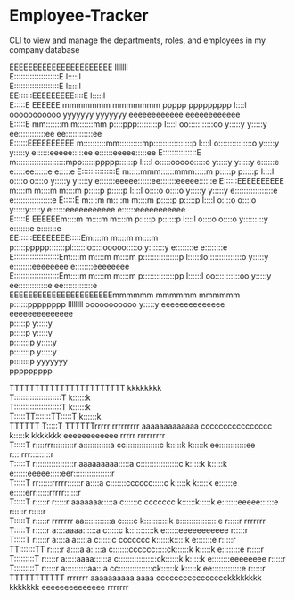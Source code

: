 # Employee-Tracker
CLI to view and manage the departments, roles, and employees in my company database
                                                                                                                                                              
                                                                                                                                                            
EEEEEEEEEEEEEEEEEEEEEE                                            lllllll                                                                                   
E::::::::::::::::::::E                                            l:::::l                                                                                   
E::::::::::::::::::::E                                            l:::::l                                                                                   
EE::::::EEEEEEEEE::::E                                            l:::::l                                                                                   
  E:::::E       EEEEEE   mmmmmmm    mmmmmmm   ppppp   ppppppppp    l::::l    ooooooooooo   yyyyyyy           yyyyyyy    eeeeeeeeeeee        eeeeeeeeeeee    
  E:::::E              mm:::::::m  m:::::::mm p::::ppp:::::::::p   l::::l  oo:::::::::::oo  y:::::y         y:::::y   ee::::::::::::ee    ee::::::::::::ee  
  E::::::EEEEEEEEEE   m::::::::::mm::::::::::mp:::::::::::::::::p  l::::l o:::::::::::::::o  y:::::y       y:::::y   e::::::eeeee:::::ee e::::::eeeee:::::ee
  E:::::::::::::::E   m::::::::::::::::::::::mpp::::::ppppp::::::p l::::l o:::::ooooo:::::o   y:::::y     y:::::y   e::::::e     e:::::ee::::::e     e:::::e
  E:::::::::::::::E   m:::::mmm::::::mmm:::::m p:::::p     p:::::p l::::l o::::o     o::::o    y:::::y   y:::::y    e:::::::eeeee::::::ee:::::::eeeee::::::e
  E::::::EEEEEEEEEE   m::::m   m::::m   m::::m p:::::p     p:::::p l::::l o::::o     o::::o     y:::::y y:::::y     e:::::::::::::::::e e:::::::::::::::::e 
  E:::::E             m::::m   m::::m   m::::m p:::::p     p:::::p l::::l o::::o     o::::o      y:::::y:::::y      e::::::eeeeeeeeeee  e::::::eeeeeeeeeee  
  E:::::E       EEEEEEm::::m   m::::m   m::::m p:::::p    p::::::p l::::l o::::o     o::::o       y:::::::::y       e:::::::e           e:::::::e           
EE::::::EEEEEEEE:::::Em::::m   m::::m   m::::m p:::::ppppp:::::::pl::::::lo:::::ooooo:::::o        y:::::::y        e::::::::e          e::::::::e          
E::::::::::::::::::::Em::::m   m::::m   m::::m p::::::::::::::::p l::::::lo:::::::::::::::o         y:::::y          e::::::::eeeeeeee   e::::::::eeeeeeee  
E::::::::::::::::::::Em::::m   m::::m   m::::m p::::::::::::::pp  l::::::l oo:::::::::::oo         y:::::y            ee:::::::::::::e    ee:::::::::::::e  
EEEEEEEEEEEEEEEEEEEEEEmmmmmm   mmmmmm   mmmmmm p::::::pppppppp    llllllll   ooooooooooo          y:::::y               eeeeeeeeeeeeee      eeeeeeeeeeeeee  
                                               p:::::p                                           y:::::y                                                    
                                               p:::::p                                          y:::::y                                                     
                                              p:::::::p                                        y:::::y                                                      
                                              p:::::::p                                       y:::::y                                                       
                                              p:::::::p                                      yyyyyyy                                                        
                                              ppppppppp                                                                                                     
                                                                                                                                                            
                                                                                                                                                            
                                                                                                                                                            
TTTTTTTTTTTTTTTTTTTTTTT                                                          kkkkkkkk                                                                   
T:::::::::::::::::::::T                                                          k::::::k                                                                   
T:::::::::::::::::::::T                                                          k::::::k                                                                   
T:::::TT:::::::TT:::::T                                                          k::::::k                                                                   
TTTTTT  T:::::T  TTTTTTrrrrr   rrrrrrrrr     aaaaaaaaaaaaa       cccccccccccccccc k:::::k    kkkkkkk    eeeeeeeeeeee    rrrrr   rrrrrrrrr                   
        T:::::T        r::::rrr:::::::::r    a::::::::::::a    cc:::::::::::::::c k:::::k   k:::::k   ee::::::::::::ee  r::::rrr:::::::::r                  
        T:::::T        r:::::::::::::::::r   aaaaaaaaa:::::a  c:::::::::::::::::c k:::::k  k:::::k   e::::::eeeee:::::eer:::::::::::::::::r                 
        T:::::T        rr::::::rrrrr::::::r           a::::a c:::::::cccccc:::::c k:::::k k:::::k   e::::::e     e:::::err::::::rrrrr::::::r                
        T:::::T         r:::::r     r:::::r    aaaaaaa:::::a c::::::c     ccccccc k::::::k:::::k    e:::::::eeeee::::::e r:::::r     r:::::r                
        T:::::T         r:::::r     rrrrrrr  aa::::::::::::a c:::::c              k:::::::::::k     e:::::::::::::::::e  r:::::r     rrrrrrr                
        T:::::T         r:::::r             a::::aaaa::::::a c:::::c              k:::::::::::k     e::::::eeeeeeeeeee   r:::::r                            
        T:::::T         r:::::r            a::::a    a:::::a c::::::c     ccccccc k::::::k:::::k    e:::::::e            r:::::r                            
      TT:::::::TT       r:::::r            a::::a    a:::::a c:::::::cccccc:::::ck::::::k k:::::k   e::::::::e           r:::::r                            
      T:::::::::T       r:::::r            a:::::aaaa::::::a  c:::::::::::::::::ck::::::k  k:::::k   e::::::::eeeeeeee   r:::::r                            
      T:::::::::T       r:::::r             a::::::::::aa:::a  cc:::::::::::::::ck::::::k   k:::::k   ee:::::::::::::e   r:::::r                            
      TTTTTTTTTTT       rrrrrrr              aaaaaaaaaa  aaaa    cccccccccccccccckkkkkkkk    kkkkkkk    eeeeeeeeeeeeee   rrrrrrr                            
                                                                                                                                                            
                                                                                                                                                            
                                                                                                                                                            
                                                                                                                                                            
                                                                                                                                                            
      
